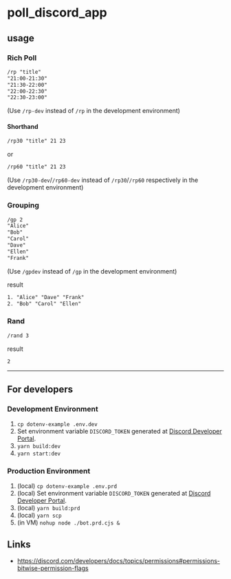 # poll_discord_app

## usage

### Rich Poll

```txt
/rp "title"
"21:00-21:30"
"21:30-22:00"
"22:00-22:30"
"22:30-23:00"
```

(Use `/rp-dev` instead of `/rp` in the development environment)

#### Shorthand

```txt
/rp30 "title" 21 23
```

or

```txt
/rp60 "title" 21 23
```

(Use `/rp30-dev`/`/rp60-dev` instead of `/rp30`/`/rp60` respectively in the development environment)

### Grouping

```txt
/gp 2
"Alice"
"Bob"
"Carol"
"Dave"
"Ellen"
"Frank"
```

(Use `/gpdev` instead of `/gp` in the development environment)

result

```txt
1. "Alice" "Dave" "Frank"
2. "Bob" "Carol" "Ellen"
```

### Rand

```txt
/rand 3
```

result

```txt
2
```

---

## For developers

### Development Environment

1. `cp dotenv-example .env.dev`
1. Set environment variable `DISCORD_TOKEN` generated at [Discord Developer Portal](https://discord.com/developers/applications).
1. `yarn build:dev`
1. `yarn start:dev`

### Production Environment

1. (local) `cp dotenv-example .env.prd`
1. (local) Set environment variable `DISCORD_TOKEN` generated at [Discord Developer Portal](https://discord.com/developers/applications).
1. (local) `yarn build:prd`
1. (local) `yarn scp`
1. (in VM) `nohup node ./bot.prd.cjs &`

## Links

-   https://discord.com/developers/docs/topics/permissions#permissions-bitwise-permission-flags

